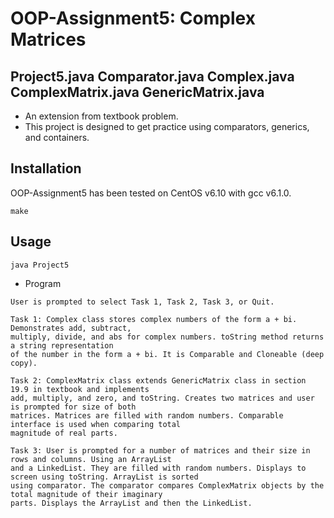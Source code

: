 # OOP-Assignment5: Complex Matrices
## Project5.java Comparator.java Complex.java ComplexMatrix.java GenericMatrix.java 

* An extension from textbook problem.
* This project is designed to get practice using comparators, generics, and containers. 

## Installation

OOP-Assignment5 has been tested on CentOS v6.10 with gcc v6.1.0.

```
make
```

## Usage

```
java Project5

```
* Program

```
User is prompted to select Task 1, Task 2, Task 3, or Quit.

Task 1: Complex class stores complex numbers of the form a + bi. Demonstrates add, subtract, 
multiply, divide, and abs for complex numbers. toString method returns a string representation 
of the number in the form a + bi. It is Comparable and Cloneable (deep copy). 

Task 2: ComplexMatrix class extends GenericMatrix class in section 19.9 in textbook and implements 
add, multiply, and zero, and toString. Creates two matrices and user is prompted for size of both
matrices. Matrices are filled with random numbers. Comparable interface is used when comparing total 
magnitude of real parts.

Task 3: User is prompted for a number of matrices and their size in rows and columns. Using an ArrayList 
and a LinkedList. They are filled with random numbers. Displays to screen using toString. ArrayList is sorted
using comparator. The comparator compares ComplexMatrix objects by the total magnitude of their imaginary 
parts. Displays the ArrayList and then the LinkedList.
```
